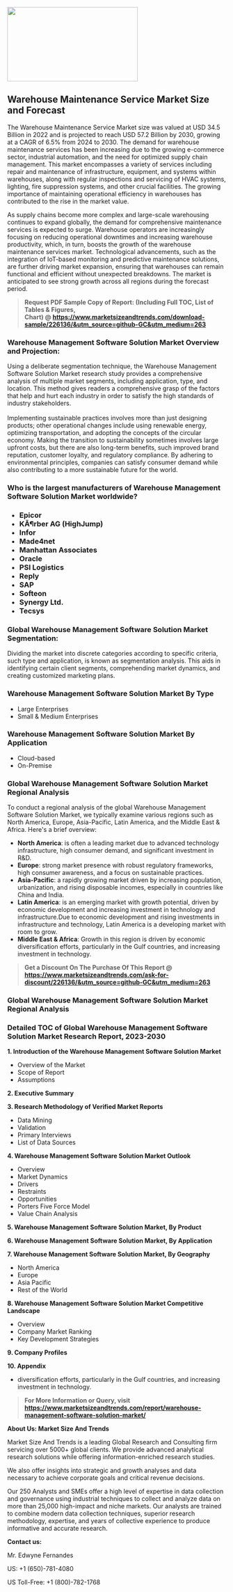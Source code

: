<p><img class="alignnone size-medium wp-image-20088" src="https://ffe5etoiles.com/wp-content/uploads/2024/12/MST1-300x171.png" alt="" width="300" height="171" /></p><h2>Warehouse Maintenance Service Market Size and Forecast</h2><p>The Warehouse Maintenance Service Market size was valued at USD 34.5 Billion in 2022 and is projected to reach USD 57.2 Billion by 2030, growing at a CAGR of 6.5% from 2024 to 2030. The demand for warehouse maintenance services has been increasing due to the growing e-commerce sector, industrial automation, and the need for optimized supply chain management. This market encompasses a variety of services including repair and maintenance of infrastructure, equipment, and systems within warehouses, along with regular inspections and servicing of HVAC systems, lighting, fire suppression systems, and other crucial facilities. The growing importance of maintaining operational efficiency in warehouses has contributed to the rise in the market value.</p><p>As supply chains become more complex and large-scale warehousing continues to expand globally, the demand for comprehensive maintenance services is expected to surge. Warehouse operators are increasingly focusing on reducing operational downtimes and increasing warehouse productivity, which, in turn, boosts the growth of the warehouse maintenance services market. Technological advancements, such as the integration of IoT-based monitoring and predictive maintenance solutions, are further driving market expansion, ensuring that warehouses can remain functional and efficient without unexpected breakdowns. The market is anticipated to see strong growth across all regions during the forecast period.</p></p><blockquote id="" class=""><strong>Request PDF Sample Copy of Report: (Including Full TOC, List of Tables &amp; Figures, Chart)&nbsp;@&nbsp;<strong><a href="https://www.marketsizeandtrends.com/download-sample/226136/&utm_source=github-GC&utm_medium=263" target="_blank">https://www.marketsizeandtrends.com/download-sample/226136/&utm_source=github-GC&utm_medium=263</a></strong></strong></blockquote><h3 id="" class="">Warehouse Management Software Solution Market&nbsp;Overview and Projection:</h3><p id="" class="">Using a deliberate segmentation technique, the Warehouse Management Software Solution Market research study provides a comprehensive analysis of multiple market segments, including application, type, and location. This method gives readers a comprehensive grasp of the factors that help and hurt each industry in order to satisfy the high standards of industry stakeholders. <br /> <br />Implementing sustainable practices involves more than just designing products; other operational changes include using renewable energy, optimizing transportation, and adopting the concepts of the circular economy. Making the transition to sustainability sometimes involves large upfront costs, but there are also long-term benefits, such improved brand reputation, customer loyalty, and regulatory compliance. By adhering to environmental principles, companies can satisfy consumer demand while also contributing to a more sustainable future for the world.</p><h3 id="" class="">Who is the largest manufacturers of&nbsp;Warehouse Management Software Solution Market worldwide?</h3><h3 class=""><p><ul><li>Epicor </li><li> KÃ¶rber AG (HighJump) </li><li> Infor </li><li> Made4net </li><li> Manhattan Associates </li><li> Oracle </li><li> PSI Logistics </li><li> Reply </li><li> SAP </li><li> Softeon </li><li> Synergy Ltd. </li><li> Tecsys</li></ul></p></h3><h3 id="" class="">Global&nbsp;Warehouse Management Software Solution Market Segmentation:</h3><p id="" class="">Dividing the market into discrete categories according to specific criteria, such type and application, is known as segmentation analysis. This aids in identifying certain client segments, comprehending market dynamics, and creating customized marketing plans.</p><h3 id="" class="">Warehouse Management Software Solution Market&nbsp;By Type</h3><p><p><ul><li>Large Enterprises</li><li> Small & Medium Enterprises</p></li></ul></p></p><h3 id="" class="">Warehouse Management Software Solution Market&nbsp;By Application</h3><p class=""><p><ul><li>Cloud-based</li><li> On-Premise</li></ul></p></p><h3 id="" class="">Global Warehouse Management Software Solution Market Regional Analysis</h3><p id="" class="">To conduct a regional analysis of the global Warehouse Management Software Solution Market, we typically examine various regions such as North America, Europe, Asia-Pacific, Latin America, and the Middle East &amp; Africa. Here's a brief overview:</p><ul><li><strong>North America</strong>: is often a leading market due to advanced technology infrastructure, high consumer demand, and significant investment in R&amp;D.</li><li><strong>Europe</strong>: strong market presence with robust regulatory frameworks, high consumer awareness, and a focus on sustainable practices.</li><li><strong>Asia-Pacific</strong>: a rapidly growing market driven by increasing population, urbanization, and rising disposable incomes, especially in countries like China and India.</li><li><strong>Latin America</strong>: is an emerging market with growth potential, driven by economic development and increasing investment in technology and infrastructure.Due to economic development and rising investments in infrastructure and technology, Latin America is a developing market with room to grow.</li><li><strong>Middle East &amp; Africa</strong>: Growth in this region is driven by economic diversification efforts, particularly in the Gulf countries, and increasing investment in technology.</li></ul><blockquote id="" class=""><strong>Get a Discount On The Purchase Of This Report @ <strong><a href="https://www.marketsizeandtrends.com/ask-for-discount/226136/&utm_source=github-GC&utm_medium=263" target="_blank">https://www.marketsizeandtrends.com/ask-for-discount/226136/&utm_source=github-GC&utm_medium=263</a></strong></strong></blockquote><h3 id="" class="">Global Warehouse Management Software Solution Market Regional Analysis</h3><h3 id="" class="">Detailed TOC of Global Warehouse Management Software Solution Market Research Report, 2023-2030</h3><p id="" class=""><strong>1. Introduction of the Warehouse Management Software Solution Market</strong></p><ul><li>Overview of the Market</li><li>Scope of Report</li><li>Assumptions</li></ul><p id="" class=""><strong>2. Executive Summary</strong></p><p id="" class=""><strong>3. Research Methodology of Verified Market Reports</strong></p><ul><li>Data Mining</li><li>Validation</li><li>Primary Interviews</li><li>List of Data Sources</li></ul><p id="" class=""><strong>4. Warehouse Management Software Solution Market Outlook</strong></p><ul><li>Overview</li><li>Market Dynamics</li><li>Drivers</li><li>Restraints</li><li>Opportunities</li><li>Porters Five Force Model</li><li>Value Chain Analysis</li></ul><p id="" class=""><strong>5. Warehouse Management Software Solution Market, By Product</strong></p><p id="" class=""><strong>6. Warehouse Management Software Solution Market, By Application</strong></p><p id="" class=""><strong>7. Warehouse Management Software Solution Market, By Geography</strong></p><ul><li>North America</li><li>Europe</li><li>Asia Pacific</li><li>Rest of the World</li></ul><p id="" class=""><strong>8. Warehouse Management Software Solution Market Competitive Landscape</strong></p><ul><li>Overview</li><li>Company Market Ranking</li><li>Key Development Strategies</li></ul><p id="" class=""><strong>9. Company Profiles</strong></p><p id="" class=""><strong>10. Appendix</strong></p><ul><li>diversification efforts, particularly in the Gulf countries, and increasing investment in technology.</li></ul><blockquote id="" class=""><strong>For More Information or Query, visit <strong><strong><a href="https://www.marketsizeandtrends.com/report/warehouse-management-software-solution-market/" target="_blank">https://www.marketsizeandtrends.com/report/warehouse-management-software-solution-market/</a></strong></strong></strong></blockquote><p id="" class=""><strong>About Us: Market Size And Trends</strong></p><p id="" class="">Market Size And Trends is a leading Global Research and Consulting firm servicing over 5000+ global clients. We provide advanced analytical research solutions while offering information-enriched research studies.</p><p id="" class="">We also offer insights into strategic and growth analyses and data necessary to achieve corporate goals and critical revenue decisions.</p><p id="" class="">Our 250 Analysts and SMEs offer a high level of expertise in data collection and governance using industrial techniques to collect and analyze data on more than 25,000 high-impact and niche markets. Our analysts are trained to combine modern data collection techniques, superior research methodology, expertise, and years of collective experience to produce informative and accurate research.</p><p id="" class=""><strong>Contact us:</strong></p><p id="" class="">Mr. Edwyne Fernandes</p><p id="" class="">US: +1 (650)-781-4080</p><p id="" class="">US Toll-Free: +1 (800)-782-1768</p>
